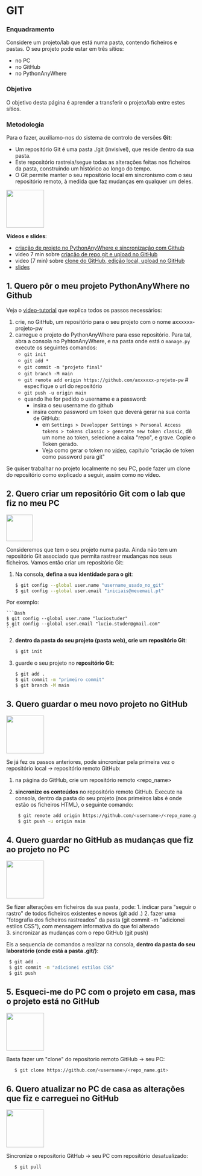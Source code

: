 # GIT
### Enquadramento 

Considere um projeto/lab que está numa pasta, contendo ficheiros e pastas. O seu projeto pode estar em três sítios: 
* no PC
* no GitHub 
* no PythonAnyWhere


### Objetivo
O objetivo desta página é aprender a transferir o projeto/lab entre estes sítios. 

### Metodologia

Para o fazer, auxiliamo-nos do sistema de controlo de versões **Git**:
* Um repositório Git é uma pasta ./git (invisível), que reside dentro da sua pasta. 
* Este repositório rastreia/segue todas as alterações feitas nos ficheiros da pasta, construindo um histórico ao longo do tempo. 
* O Git permite manter o seu repositório local em sincronismo com o seu repositório remoto, à medida que faz mudanças em qualquer um deles.

<img src="https://user-images.githubusercontent.com/42048382/221050972-e514079d-a572-43d9-bd39-0b5566321e34.png" width="100px">

**Vídeos e slides**: 
* [criação de projeto no PythonAnyWhere e sincronização com Github](https://educast.fccn.pt/vod/clips/29lxpwwtds/html5.html?locale=pt) 
* video 7 min sobre [criação de repo git e upload no GitHub](https://educast.fccn.pt/vod/clips/1x4q1ux6mv/streaming.html?locale=pt)
* video (7 min) sobre [clone do GitHub, edição local, upload no GitHub](https://educast.fccn.pt/vod/clips/170nrt6pya/streaming.html?locale=pt)
* [slides](https://github.com/ULHT-PW/git/blob/main/Git%20e%20GitHub_simples.pdf)

## 1. Quero pôr o meu projeto PythonAnyWhere no Github

Veja o [video-tutorial](https://educast.fccn.pt/vod/clips/29lxpwwtds/html5.html?locale=pt) que explica todos os passos necessários:

1. crie, no GitHub, um repositório para o seu projeto com o nome axxxxxx-projeto-pw
2. carregue o projeto do PythonAnyWhere para esse repositório. Para tal, abra a consola no PyhtonAnyWhere, e na pasta onde está o `manage.py` execute os seguintes comandos:
   * `git init`
   * `git add *`
   * `git commit -m "projeto final"`
   * `git branch -M main`
   * `git remote add origin https://github.com/axxxxxx-projeto-pw`  # especifique o url do repositório
   * `git push -u origin main`
   * quando lhe for pedido o username e a password:
       * insira o seu username do github
       * insira como password um token que deverá gerar na sua conta de GitHub:
          * em `Settings > Developper Settings > Personal Access tokens > tokens classic > generate new token classic`, dê um nome ao token,  selecione a caixa "repo", e grave. Copie o Token gerado.
          * Veja como gerar o token no [vídeo](https://github.com/ULHT-PW/git/blob/main/README.md), capítulo "criação de token como password para git"

Se quiser trabalhar no projeto localmente no seu PC, pode fazer um clone do repositório como explicado a seguir, assim como no vídeo.

## 2. Quero criar um repositório Git com o lab que fiz no meu PC
<img src="https://user-images.githubusercontent.com/42048382/221045249-00bfaf04-7898-4829-bd67-947ae4f349f3.png" width="70px">

Consideremos que tem o seu projeto numa pasta. Ainda não tem um repositório Git associado que permita rastrear mudanças nos seus ficheiros. Vamos então criar um repositório Git:

1. Na consola, **defina a sua identidade para o git**:
    ```Bash
    $ git config --global user.name "username_usado_no_git"
    $ git config --global user.email "iniciais@meuemail.pt"
    ```
    
Por exemplo:

    ```Bash
    $ git config --global user.name "luciostuder"
    $ git config --global user.email "lucio.studer@gmail.com"
    ```

2. **dentro da pasta do seu projeto (pasta web), crie um repositório Git**:
    ```Bash
    $ git init
    ```

3. guarde o seu projeto no **repositório Git**:
    ```Bash
    $ git add .
    $ git commit -m "primeiro commit"
    $ git branch -M main
    ```


## 3. Quero guardar o meu novo projeto no GitHub
<img src="https://user-images.githubusercontent.com/42048382/221045425-cdfb2233-5338-429d-9fdb-e5c10cc2c172.png" width="100px">

Se já fez os passos anteriores, pode sincronizar pela primeira vez o repositório local &rarr; repositório remoto GitHub:

1. na página do GitHub, crie um repositório remoto <repo_name>

2. **sincronize os conteúdos** no repositório remoto GitHub. Execute na consola, dentro da pasta do seu projeto (nos primeiros labs é onde estão os ficheiros HTML), o seguinte comando:
   ```Bash
    $ git remote add origin https://github.com/<username>/<repo_name.git>
    $ git push -u origin main
   ```   

## 4. Quero guardar no GitHub as mudanças que fiz ao projeto no PC
<img src="https://user-images.githubusercontent.com/42048382/221045425-cdfb2233-5338-429d-9fdb-e5c10cc2c172.png" width="100px">
    
Se fizer alterações em ficheiros da sua pasta, pode: 
    1. indicar para "seguir o rastro" de todos ficheiros existentes e novos (git add .) 
    2. fazer uma "fotografia dos ficheiros rastreados" da pasta (git commit -m "adicionei estilos CSS"), com mensagem informativa do que foi alterado  
    3. sincronizar as mudanças com o repo GitHub (git push)
    
Eis a sequencia de comandos a realizar na consola, **dentro da pasta do seu laboratório (onde está a pasta .git/)**:
   ```Bash
    $ git add .
    $ git commit -m "adicionei estilos CSS"
    $ git push
   ```
        
## 5. Esqueci-me do PC com o projeto em casa, mas o projeto está no GitHub
<img src="https://user-images.githubusercontent.com/42048382/221045530-175d4ee3-0c9c-4513-ab9d-cd2900987236.png" width="100px">

Basta fazer um "clone" do repositorio remoto GitHub &rarr; seu PC:

```Bash
   $ git clone https://github.com/<username>/<repo_name.git>
   ```   
   
## 6. Quero atualizar no PC de casa as alterações que fiz e carreguei no GitHub 
<img src="https://user-images.githubusercontent.com/42048382/221045571-36ea2212-dc4b-491e-bd4c-565969d8324c.png" width="100px">

Sincronize o repositorio GitHub &rarr; seu PC com repositório desatualizado:
```Bash
   $ git pull
   ```
        
